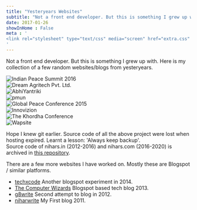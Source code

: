 ```yaml
---
title: "Yesteryears Websites"
subtitle: "Not a front end developer. But this is something I grew up with. Here is my collection of a few random websites/blogs from yesteryears."
date: 2017-01-26
showInHome : False
meta : '
<link rel="stylesheet" type="text/css" media="screen" href="extra.css" /> 
'
---
```


Not a front end developer. But this is something I grew up with. Here is my collection of a few random websites/blogs from yesteryears.    
<div class ="grid">
 <div class="cell -6of12">
	<img src="/website_collection/ipsmun.jpg" alt="Indian Peace Summit 2016"><br>
	<img src="/website_collection/dreamagri.jpg" alt="Dream Agritech Pvt. Ltd."><br>
	<img src="/website_collection/abhiyantriki.jpg" alt="AbhiYantriki"><br>
	<img src="/website_collection/pmun.jpg" alt="pmun">
 </div>
 <div class="cell -6of12">
	<img src="/website_collection/gpmun.jpg" alt="Global Peace Conference 2015"><br>
	<img src="/website_collection/innovizion.jpg" alt="Innovizion"><br>
	<img src="/website_collection/khordhamun.jpg" alt="The Khordha Conference"><br>
	<img src="/website_collection/wapaviator.jpg" alt="Wapsite">
 </div>
</div>

Hope I knew git earlier. Source code of all the above project were lost when hosting expired. Learnt a lesson: 'Always keep backup'.   
Source code of nihars.in (2012-2016) and nihars.com (2016-2020) is archived in [this repository](https://github.com/niharokz/website_archive).

There are a few more websites I have worked on. Mostly these are Blogspot / similar platforms.  
<ul>
<li><a href="https://techx-code.blogspot.com">techxcode</a> Another blogspot experiment in 2014.</li>
<li><a href="https://the-computer-wizards.blogspot.com">The Computer Wizards</a> Blogspot based tech blog 2013.</li>
<li><a href="https://g8write.blogspot.com">g8write</a> Second attempt to blog in 2012.</li>
<li><a href="https://niharsamantaray.blogspot.com">niharwrite</a> My First blog 2011.</li>
</ul>
